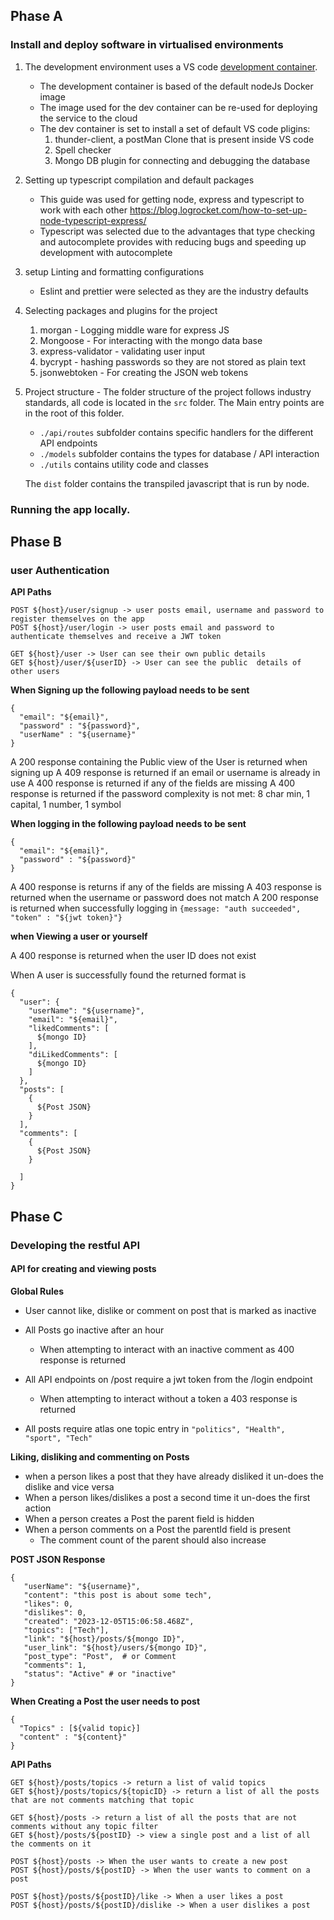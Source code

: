 ## Phase A
### Install and deploy software in virtualised environments

1. The development environment uses a VS code [development container](https://code.visualstudio.com/learn/develop-cloud/containers).
   - The development container is based of the default nodeJs Docker image
   - The image used for the dev container can be re-used for deploying the service to the cloud
   - The dev container is set to install a set of default VS code pligins:
      1. thunder-client, a postMan Clone that is present inside VS code
      2. Spell checker
      3. Mongo DB plugin for connecting and debugging the database

2. Setting up typescript compilation and default packages
   - This guide was used for getting node, express and typescript to work with each other https://blog.logrocket.com/how-to-set-up-node-typescript-express/
   - Typescript was selected due to the advantages that type checking and autocomplete provides with reducing bugs and speeding up development with autocomplete

3. setup Linting and formatting configurations
   - Eslint and prettier were selected as they are the industry defaults

4. Selecting packages and plugins for the project
   1. morgan - Logging middle ware for express JS
   2. Mongoose - For interacting with the mongo data base
   3. express-validator - validating user input
   4. bycrypt - hashing passwords so they are not stored as plain text
   5. jsonwebtoken - For creating the JSON web tokens

5. Project structure - The folder structure of the project follows industry standards, all code is located in the `src` folder. The Main entry points are in the root of this folder.
   - `./api/routes` subfolder contains specific handlers for the different API endpoints
   - `./models` subfolder contains the types for database / API interaction
   - `./utils` contains utility code and classes

   The `dist` folder contains the transpiled javascript that is run by node.

### Running the app locally.

## Phase B
### user Authentication

**API Paths**
```
POST ${host}/user/signup -> user posts email, username and password to register themselves on the app
POST ${host}/user/login -> user posts email and password to authenticate themselves and receive a JWT token

GET ${host}/user -> User can see their own public details
GET ${host}/user/${userID} -> User can see the public  details of other users

```

**When Signing up the following payload needs to be sent**
```
{
  "email": "${email}",
  "password" : "${password}",
  "userName" : "${username}"
}
```

A 200 response containing the Public view of the User is returned when signing up
A 409 response is returned if an email or username is already in use
A 400 response is returned if any of the fields are missing
A 400 response is returned if the password complexity is not met: 8 char min, 1 capital, 1 number, 1 symbol

**When logging in the following payload needs to be sent**
```
{
  "email": "${email}",
  "password" : "${password}"
}
```
A 400 response is returns if any of the fields are missing
A 403 response is returned when the username or password does not match
A 200 response is returned when successfully logging in `{message: "auth succeeded", "token" : "${jwt token}"}`

**when Viewing a user or yourself**

A 400 response is returned when the user ID does not exist

When A user is successfully found the returned format is
```
{
  "user": {
    "userName": "${username}",
    "email": "${email}",
    "likedComments": [
      ${mongo ID}
    ],
    "diLikedComments": [
      ${mongo ID}
    ]
  },
  "posts": [
    {
      ${Post JSON}
    }
  ],
  "comments": [
    {
      ${Post JSON}
    }

  ]
}
```


## Phase C
### Developing the restful API

#### API for creating and viewing posts

**Global Rules**
- User cannot like, dislike or comment on post that is marked as inactive
- All Posts go inactive after an hour
   - When attempting to interact with an inactive comment as 400 response is returned

- All API endpoints on /post require a jwt token from the /login endpoint
   - When attempting to interact without a token a 403 response is returned

- All posts require atlas one topic entry in `"politics", "Health", "sport", "Tech"`

**Liking, disliking and commenting on Posts**

- when a person likes a post that they have already disliked it un-does the dislike and vice versa
- When a person likes/dislikes a post a second time it un-does the first action
- When a person creates a Post the parent field is hidden
- When a person comments on a Post the parentId field is present
   - The comment count of the parent should also increase

**POST JSON Response**
```
{
   "userName": "${username}",
   "content": "this post is about some tech",
   "likes": 0,
   "dislikes": 0,
   "created": "2023-12-05T15:06:58.468Z",
   "topics": ["Tech"],
   "link": "${host}/posts/${mongo ID}",
   "user_link": "${host}/users/${mongo ID}",
   "post_type": "Post",  # or Comment
   "comments": 1,
   "status": "Active" # or "inactive"
}
```
**When Creating a Post the user needs to post**
```
{
  "Topics" : [${valid topic}]
  "content" : "${content}"
}

```

**API Paths**
```
GET ${host}/posts/topics -> return a list of valid topics
GET ${host}/posts/topics/${topicID} -> return a list of all the posts that are not comments matching that topic

GET ${host}/posts -> return a list of all the posts that are not comments without any topic filter
GET ${host}/posts/${postID} -> view a single post and a list of all the comments on it

POST ${host}/posts -> When the user wants to create a new post
POST ${host}/posts/${postID} -> When the user wants to comment on a post

POST ${host}/posts/${postID}/like -> When a user likes a post
POST ${host}/posts/${postID}/dislike -> When a user dislikes a post

```